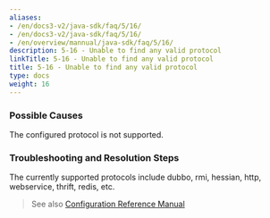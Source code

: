 ```yaml
---
aliases:
- /en/docs3-v2/java-sdk/faq/5/16/
- /en/docs3-v2/java-sdk/faq/5/16/
- /en/overview/mannual/java-sdk/faq/5/16/
description: 5-16 - Unable to find any valid protocol
linkTitle: 5-16 - Unable to find any valid protocol
title: 5-16 - Unable to find any valid protocol
type: docs
weight: 16
---
```



### Possible Causes

The configured protocol is not supported.

### Troubleshooting and Resolution Steps

The currently supported protocols include dubbo, rmi, hessian, http, webservice, thrift, redis, etc.

> See also
[Configuration Reference Manual](/en/overview/mannual/java-sdk/reference-manual/config/)

